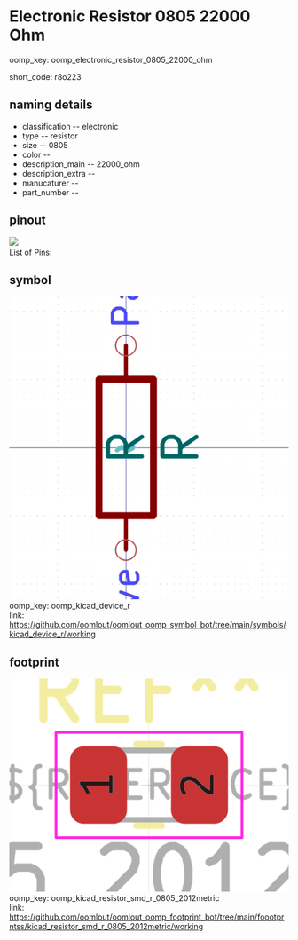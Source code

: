 # Electronic Resistor 0805 22000 Ohm
oomp_key: oomp_electronic_resistor_0805_22000_ohm  

short_code: r8o223
## naming details
* classification -- electronic
* type -- resistor
* size -- 0805
* color -- 
* description_main -- 22000_ohm
* description_extra -- 
* manucaturer -- 
* part_number -- 
## pinout
![](working_pinout_600.png)  
List of Pins:

## symbol

![](symbol/0/working/working_600.png)  
oomp_key: oomp_kicad_device_r  
link: https://github.com/oomlout/oomlout_oomp_symbol_bot/tree/main/symbols/kicad_device_r/working  


## footprint

![](footprint/0/working/working_600.png)  
oomp_key: oomp_kicad_resistor_smd_r_0805_2012metric  
link: https://github.com/oomlout/oomlout_oomp_footprint_bot/tree/main/foootprntss/kicad_resistor_smd_r_0805_2012metric/working  
